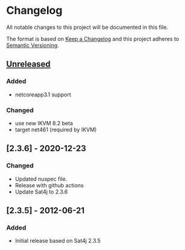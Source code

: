 # Changelog

All notable changes to this project will be documented in this file.

The format is based on [Keep a Changelog](http://keepachangelog.com/)
and this project adheres to [Semantic Versioning](http://semver.org/).

## [Unreleased]

### Added

- netcoreapp3.1 support

### Changed

- use new IKVM 8.2 beta
- target net461 (required by IKVM)

## [2.3.6] - 2020-12-23

### Changed

- Updated nuspec file.
- Release with github actions
- Update Sat4j to 2.3.6

## [2.3.5] - 2012-06-21

### Added

- Initial release based on Sat4j 2.3.5

[unreleased]: https://github.com/visualon/sat4j.net/compare/v2.3.6...HEAD
[3.5.2]: https://github.com/visualon/sat4j.net/compare/v2.3.5...v2.3.6
